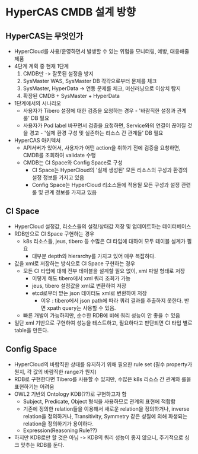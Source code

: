 # HyperCAS CMDB 설계 방향

## HyperCAS는 무엇인가

- HyperCloud를 사용/운영하면서 발생할 수 있는 위험을 모니터링, 예방, 대응해줄 제품
- 4단계 계획 중 현재 1단계
  1. CMDB만 -> 잘못된 설정을 방지
  2. SysMaster WAS, SysMaster DB 각각으로부터 문제를 체크
  3. SysMaster, HyperData -> 연동 문제를 체크, 머신러닝으로 이상치 탐지
  4. 확장된 CMDB + SysMaster + HyperData
- 1단계에서의 시나리오
  - 사용자가 Tibero 설정에 대한 검증을 요청하는 경우 - '바람직한 설정과 관계 룰' DB 필요
  - 사용자가 Pod label 바꾸면서 검증을 요청하면, Service와의 연결이 끊어질 것을 경고 - '실제 환경 구성 및 실존하는 리소스 간 관계들' DB 필요
- HyperCAS 아키텍처
  - API서버가 있어서, 사용자가 어떤 action을 취하기 전에 검증을 요청하면, CMDB를 조회하여 validate 수행
  - CMDB는 CI Space와 Config Space로 구성
    - CI Space는 HyperCloud의 '실제 생성된' 모든 리소스의 구성과 환경의 설정 정보를 가지고 있음
    - Config Space는 HyperCloud 리소스들에 적용될 모든 구성과 설정 관련 룰 및 관계 정보를 가지고 있음

## CI Space

- HyperCloud 설정값, 리소스들의 설정/상태값 저장 및 업데이트하는 데이터베이스
- RDB만으로 CI Space 구현하는 경우
  - k8s 리소스들, jeus, tibero 등 수많은 CI 타입에 대하여 모두 테이블 설계가 필요
    - 대부분 depth와 hierarchy를 가지고 있어 매우 복잡하다.
- 값을 xml로 저장하는 방식으로 CI Space 구현하는 경우
  - 모든 CI 타입에 대해 전부 테이블을 설계할 필요 없이, xml 파일 형태로 저장
    - 이렇게 해도 tibero에서 xml 쿼리 조회가 가능
    - jeus, tibero 설정값을 xml로 변환하여 저장
    - etcd로부터 받는 json 데이터도 xml로 변환하여 저장
      - 이유 : tibero에서 json path에 따라 쿼리 결과를 추출하지 못한다. 반면 xpath query는 사용할 수 있음.
  - 빠른 개발이 가능하지만, 순수한 RDB에 비해 쿼리 성능이 안 좋을 수 있음
- 일단 xml 기반으로 구현하여 성능을 테스트하고, 필요하다고 판단되면 CI 타입 별로 table을 만든다.

## Config Space

- HyperCloud의 바람직한 상태를 유지하기 위해 필요한 rule set (필수 property가 뭔지, 각 값의 바람직한 range가 뭔지)
- RDB로 구현한다면 Tibero를 사용할 수 있지만, 수많은 k8s 리소스 간 관계와 룰을 표현하기는 어려움
- OWL2 기반의 Ontology KDB(??)로 구현하고자 함
  - Subject, Predicate, Object 형식을 사용하므로 관계의 표현에 적합함
  - 기존에 정의한 relation들을 이용해서 새로운 relation을 정의하거나, inverse relation을 정의하거나, Transitivity, Symmetry 같은 성질에 의해 파생되는 relation을 정의하기가 용이하다.
  - Expression(Reasoning Rule??)
- 하지만 KDB로만 할 것은 아님 -> KDB의 쿼리 성능이 좋지 않으니, 주기적으로 싱크 맞추는 RDB를 둔다.
